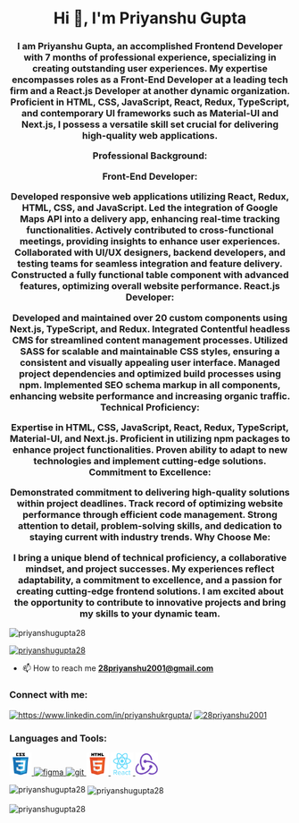 <h1 align="center">Hi 👋, I'm Priyanshu Gupta </h1>
<h3 align="center"> I am Priyanshu Gupta, an accomplished Frontend Developer with 7 months of professional experience, specializing in creating outstanding user experiences. My expertise encompasses roles as a Front-End Developer at a leading tech firm and a React.js Developer at another dynamic organization. Proficient in HTML, CSS, JavaScript, React, Redux, TypeScript, and contemporary UI frameworks such as Material-UI and Next.js, I possess a versatile skill set crucial for delivering high-quality web applications.

Professional Background:

Front-End Developer:

Developed responsive web applications utilizing React, Redux, HTML, CSS, and JavaScript.
Led the integration of Google Maps API into a delivery app, enhancing real-time tracking functionalities.
Actively contributed to cross-functional meetings, providing insights to enhance user experiences.
Collaborated with UI/UX designers, backend developers, and testing teams for seamless integration and feature delivery.
Constructed a fully functional table component with advanced features, optimizing overall website performance.
React.js Developer:

Developed and maintained over 20 custom components using Next.js, TypeScript, and Redux.
Integrated Contentful headless CMS for streamlined content management processes.
Utilized SASS for scalable and maintainable CSS styles, ensuring a consistent and visually appealing user interface.
Managed project dependencies and optimized build processes using npm.
Implemented SEO schema markup in all components, enhancing website performance and increasing organic traffic.
Technical Proficiency:

Expertise in HTML, CSS, JavaScript, React, Redux, TypeScript, Material-UI, and Next.js.
Proficient in utilizing npm packages to enhance project functionalities.
Proven ability to adapt to new technologies and implement cutting-edge solutions.
Commitment to Excellence:

Demonstrated commitment to delivering high-quality solutions within project deadlines.
Track record of optimizing website performance through efficient code management.
Strong attention to detail, problem-solving skills, and dedication to staying current with industry trends.
Why Choose Me:

I bring a unique blend of technical proficiency, a collaborative mindset, and project successes. My experiences reflect adaptability, a commitment to excellence, and a passion for creating cutting-edge frontend solutions. I am excited about the opportunity to contribute to innovative projects and bring my skills to your dynamic team.
 </h3>

<p align="left"> <img src="https://komarev.com/ghpvc/?username=priyanshugupta28&label=Profile%20views&color=0e75b6&style=flat" alt="priyanshugupta28" /> </p>

<p align="left"> <a href="https://github.com/ryo-ma/github-profile-trophy"><img src="https://github-profile-trophy.vercel.app/?username=priyanshugupta28" alt="priyanshugupta28" /></a> </p>

- 📫 How to reach me **28priyanshu2001@gmail.com**

<h3 align="left">Connect with me:</h3>
<p align="left">
<a href="https://linkedin.com/in/https://www.linkedin.com/in/priyanshukrgupta/" target="blank"><img align="center" src="https://raw.githubusercontent.com/rahuldkjain/github-profile-readme-generator/master/src/images/icons/Social/linked-in-alt.svg" alt="https://www.linkedin.com/in/priyanshukrgupta/" height="30" width="40" /></a>
<a href="https://instagram.com/28priyanshu2001" target="blank"><img align="center" src="https://raw.githubusercontent.com/rahuldkjain/github-profile-readme-generator/master/src/images/icons/Social/instagram.svg" alt="28priyanshu2001" height="30" width="40" /></a>
</p>

<h3 align="left">Languages and Tools:</h3>
<p align="left"> <a href="https://www.w3schools.com/css/" target="_blank" rel="noreferrer"> <img src="https://raw.githubusercontent.com/devicons/devicon/master/icons/css3/css3-original-wordmark.svg" alt="css3" width="40" height="40"/> </a> <a href="https://www.figma.com/" target="_blank" rel="noreferrer"> <img src="https://www.vectorlogo.zone/logos/figma/figma-icon.svg" alt="figma" width="40" height="40"/> </a> <a href="https://git-scm.com/" target="_blank" rel="noreferrer"> <img src="https://www.vectorlogo.zone/logos/git-scm/git-scm-icon.svg" alt="git" width="40" height="40"/> </a> <a href="https://www.w3.org/html/" target="_blank" rel="noreferrer"> <img src="https://raw.githubusercontent.com/devicons/devicon/master/icons/html5/html5-original-wordmark.svg" alt="html5" width="40" height="40"/> </a> <a href="https://reactjs.org/" target="_blank" rel="noreferrer"> <img src="https://raw.githubusercontent.com/devicons/devicon/master/icons/react/react-original-wordmark.svg" alt="react" width="40" height="40"/> </a> <a href="https://redux.js.org" target="_blank" rel="noreferrer"> <img src="https://raw.githubusercontent.com/devicons/devicon/master/icons/redux/redux-original.svg" alt="redux" width="40" height="40"/> </a> </p>

<p><img align="left" src="https://github-readme-stats.vercel.app/api/top-langs?username=priyanshugupta28&show_icons=true&locale=en&layout=compact" alt="priyanshugupta28" /></p>

<p>&nbsp;<img align="center" src="https://github-readme-stats.vercel.app/api?username=priyanshugupta28&show_icons=true&locale=en" alt="priyanshugupta28" /></p>

<p><img align="center" src="https://github-readme-streak-stats.herokuapp.com/?user=priyanshugupta28&" alt="priyanshugupta28" /></p>
